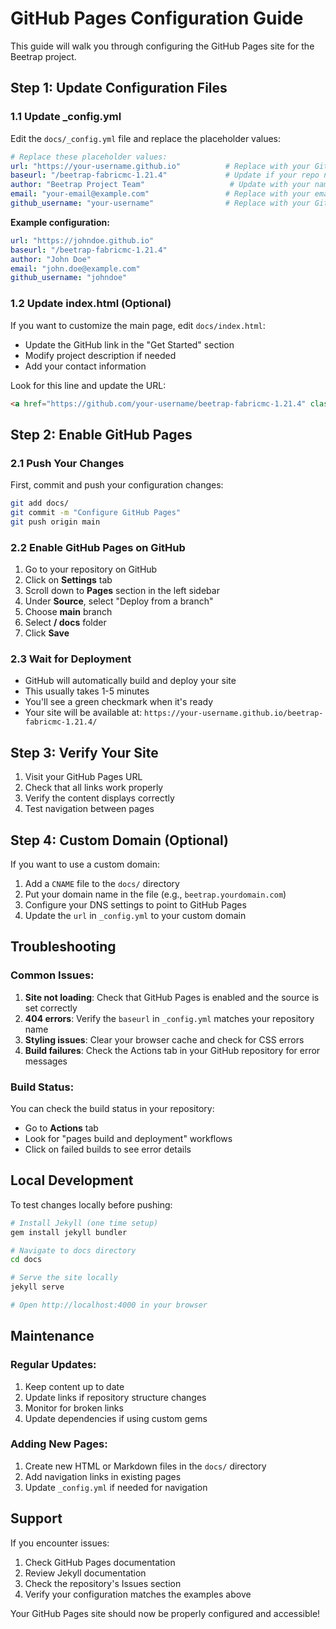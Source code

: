 # GitHub Pages Configuration Guide

This guide will walk you through configuring the GitHub Pages site for the Beetrap project.

## Step 1: Update Configuration Files

### 1.1 Update _config.yml

Edit the `docs/_config.yml` file and replace the placeholder values:

```yaml
# Replace these placeholder values:
url: "https://your-username.github.io"          # Replace with your GitHub username
baseurl: "/beetrap-fabricmc-1.21.4"             # Update if your repo name is different
author: "Beetrap Project Team"                   # Update with your name/team
email: "your-email@example.com"                 # Replace with your email
github_username: "your-username"                # Replace with your GitHub username
```

**Example configuration:**
```yaml
url: "https://johndoe.github.io"
baseurl: "/beetrap-fabricmc-1.21.4"
author: "John Doe"
email: "john.doe@example.com"
github_username: "johndoe"
```

### 1.2 Update index.html (Optional)

If you want to customize the main page, edit `docs/index.html`:

- Update the GitHub link in the "Get Started" section
- Modify project description if needed
- Add your contact information

Look for this line and update the URL:
```html
<a href="https://github.com/your-username/beetrap-fabricmc-1.21.4" class="btn">View on GitHub</a>
```

## Step 2: Enable GitHub Pages

### 2.1 Push Your Changes

First, commit and push your configuration changes:

```bash
git add docs/
git commit -m "Configure GitHub Pages"
git push origin main
```

### 2.2 Enable GitHub Pages on GitHub

1. Go to your repository on GitHub
2. Click on **Settings** tab
3. Scroll down to **Pages** section in the left sidebar
4. Under **Source**, select "Deploy from a branch"
5. Choose **main** branch
6. Select **/ docs** folder
7. Click **Save**

### 2.3 Wait for Deployment

- GitHub will automatically build and deploy your site
- This usually takes 1-5 minutes
- You'll see a green checkmark when it's ready
- Your site will be available at: `https://your-username.github.io/beetrap-fabricmc-1.21.4/`

## Step 3: Verify Your Site

1. Visit your GitHub Pages URL
2. Check that all links work properly
3. Verify the content displays correctly
4. Test navigation between pages

## Step 4: Custom Domain (Optional)

If you want to use a custom domain:

1. Add a `CNAME` file to the `docs/` directory
2. Put your domain name in the file (e.g., `beetrap.yourdomain.com`)
3. Configure your DNS settings to point to GitHub Pages
4. Update the `url` in `_config.yml` to your custom domain

## Troubleshooting

### Common Issues:

1. **Site not loading**: Check that GitHub Pages is enabled and the source is set correctly
2. **404 errors**: Verify the `baseurl` in `_config.yml` matches your repository name
3. **Styling issues**: Clear your browser cache and check for CSS errors
4. **Build failures**: Check the Actions tab in your GitHub repository for error messages

### Build Status:

You can check the build status in your repository:
- Go to **Actions** tab
- Look for "pages build and deployment" workflows
- Click on failed builds to see error details

## Local Development

To test changes locally before pushing:

```bash
# Install Jekyll (one time setup)
gem install jekyll bundler

# Navigate to docs directory
cd docs

# Serve the site locally
jekyll serve

# Open http://localhost:4000 in your browser
```

## Maintenance

### Regular Updates:

1. Keep content up to date
2. Update links if repository structure changes
3. Monitor for broken links
4. Update dependencies if using custom gems

### Adding New Pages:

1. Create new HTML or Markdown files in the `docs/` directory
2. Add navigation links in existing pages
3. Update `_config.yml` if needed for navigation

## Support

If you encounter issues:

1. Check GitHub Pages documentation
2. Review Jekyll documentation
3. Check the repository's Issues section
4. Verify your configuration matches the examples above

Your GitHub Pages site should now be properly configured and accessible!